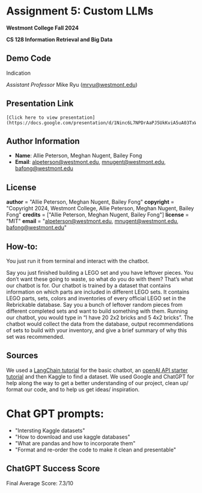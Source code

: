 # Assignment 5: Custom LLMs
**Westmont College Fall 2024**

**CS 128 Information Retrieval and Big Data** 

## Demo Code

Indication

*Assistant Professor* Mike Ryu (mryu@westmont.edu) 

## Presentation Link
```
[Click here to view presentation](https://docs.google.com/presentation/d/1Ninc6L7NPDrAaPJ5UkKviA5uA03TxWqM43WgmZxp05I/edit#slide=id.g31db5e85c4b_0_0)
```

## Author Information
* **Name**: Allie Peterson, Meghan Nugent, Bailey Fong
* **Email**: alpeterson@westmont.edu, mnugent@westmont.edu, bafong@westmont.edu

## License
__author__ = "Allie Peterson, Meghan Nugent, Bailey Fong"
__copyright__ = "Copyright 2024, Westmont College, Allie Peterson, Meghan Nugent, Bailey Fong"
__credits__ = ["Allie Peterson, Meghan Nugent, Bailey Fong"]
__license__ = "MIT"
__email__ = "alpeterson@westmont.edu, mnugent@westmont.edu, bafong@westmont.edu"

## How-to: 
You just run it from terminal and interact with the chatbot. 

Say you just finished building a LEGO set and you have leftover pieces. You don’t want these going to waste, so what do 
you do with them? That’s what our chatbot is for. Our chatbot is trained by a dataset that contains information on which 
parts are included in different LEGO sets. It contains LEGO parts, sets, colors and inventories of every official LEGO 
set in the Rebrickable database. Say you a bunch of leftover random pieces from different completed sets and want to build 
something with them. Running our chatbot, you would type in “I have 20 2x2 bricks and 5 4x2 bricks”. The chatbot would 
collect the data from the database, output recommendations of sets to build with your inventory, and give a brief summary 
of why this set was recommended.

## Sources 
We used a [LangChain tutorial](https://python.langchain.com/docs/tutorials/chatbot/) for the basic chatbot, an [openAI API starter tutorial](https://platform.openai.com/docs/quickstart?language-preference=python) and then Kaggle to find a dataset.
We used Google and ChatGPT for help along the way to get a better understanding of our project, clean up/ format our code, and to help us get ideas/ inspiration. 

# Chat GPT prompts:
- "Intersting Kaggle datasets"
- "How to download and use kaggle databases"
- "What are pandas and how to incorporate them"
- "Format and re-order the code to make it clean and presentable"



## ChatGPT Success Score
Final Average Score: 7.3/10
